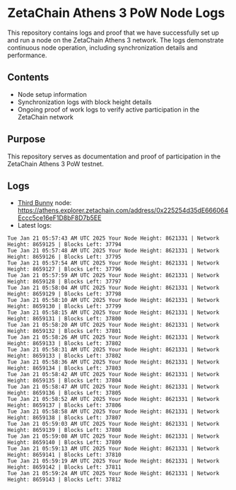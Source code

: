 # ZetaChain Athens 3 PoW Node Logs
This repository contains logs and proof that we have successfully set up and run a node on the ZetaChain Athens 3 network. The logs demonstrate continuous node operation, including synchronization details and performance.

## Contents
- Node setup information
- Synchronization logs with block height details
- Ongoing proof of work logs to verify active participation in the ZetaChain network

## Purpose
This repository serves as documentation and proof of participation in the ZetaChain Athens 3 PoW testnet.

## Logs

- [Third Bunny](https://thirdbunny.xyz/) node: https://athens.explorer.zetachain.com/address/0x225254d35dE666064Eccc5ce16eF1D8bF8D7b5EE
- Latest logs:
```
Tue Jan 21 05:57:43 AM UTC 2025 Your Node Height: 8621331 | Network Height: 8659125 | Blocks Left: 37794
Tue Jan 21 05:57:48 AM UTC 2025 Your Node Height: 8621331 | Network Height: 8659126 | Blocks Left: 37795
Tue Jan 21 05:57:54 AM UTC 2025 Your Node Height: 8621331 | Network Height: 8659127 | Blocks Left: 37796
Tue Jan 21 05:57:59 AM UTC 2025 Your Node Height: 8621331 | Network Height: 8659128 | Blocks Left: 37797
Tue Jan 21 05:58:04 AM UTC 2025 Your Node Height: 8621331 | Network Height: 8659129 | Blocks Left: 37798
Tue Jan 21 05:58:10 AM UTC 2025 Your Node Height: 8621331 | Network Height: 8659130 | Blocks Left: 37799
Tue Jan 21 05:58:15 AM UTC 2025 Your Node Height: 8621331 | Network Height: 8659131 | Blocks Left: 37800
Tue Jan 21 05:58:20 AM UTC 2025 Your Node Height: 8621331 | Network Height: 8659132 | Blocks Left: 37801
Tue Jan 21 05:58:26 AM UTC 2025 Your Node Height: 8621331 | Network Height: 8659133 | Blocks Left: 37802
Tue Jan 21 05:58:31 AM UTC 2025 Your Node Height: 8621331 | Network Height: 8659133 | Blocks Left: 37802
Tue Jan 21 05:58:36 AM UTC 2025 Your Node Height: 8621331 | Network Height: 8659134 | Blocks Left: 37803
Tue Jan 21 05:58:42 AM UTC 2025 Your Node Height: 8621331 | Network Height: 8659135 | Blocks Left: 37804
Tue Jan 21 05:58:47 AM UTC 2025 Your Node Height: 8621331 | Network Height: 8659136 | Blocks Left: 37805
Tue Jan 21 05:58:52 AM UTC 2025 Your Node Height: 8621331 | Network Height: 8659137 | Blocks Left: 37806
Tue Jan 21 05:58:58 AM UTC 2025 Your Node Height: 8621331 | Network Height: 8659138 | Blocks Left: 37807
Tue Jan 21 05:59:03 AM UTC 2025 Your Node Height: 8621331 | Network Height: 8659139 | Blocks Left: 37808
Tue Jan 21 05:59:08 AM UTC 2025 Your Node Height: 8621331 | Network Height: 8659140 | Blocks Left: 37809
Tue Jan 21 05:59:13 AM UTC 2025 Your Node Height: 8621331 | Network Height: 8659141 | Blocks Left: 37810
Tue Jan 21 05:59:19 AM UTC 2025 Your Node Height: 8621331 | Network Height: 8659142 | Blocks Left: 37811
Tue Jan 21 05:59:24 AM UTC 2025 Your Node Height: 8621331 | Network Height: 8659143 | Blocks Left: 37812
```
